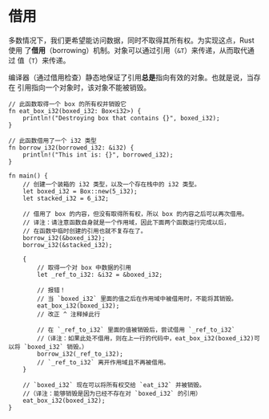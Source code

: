 # 借用

多数情况下，我们更希望能访问数据，同时不取得其所有权。为实现这点，Rust 使用
了**借用**（borrowing）机制。对象可以通过引用（`&T`）来传递，从而取代通过
值（`T`）来传递。

编译器（通过借用检查）静态地保证了引用**总是**指向有效的对象。也就是说，当存在
引用指向一个对象时，该对象不能被销毁。

```rust,editable,ignore,mdbook-runnable
// 此函数取得一个 box 的所有权并销毁它
fn eat_box_i32(boxed_i32: Box<i32>) {
    println!("Destroying box that contains {}", boxed_i32);
}

// 此函数借用了一个 i32 类型
fn borrow_i32(borrowed_i32: &i32) {
    println!("This int is: {}", borrowed_i32);
}

fn main() {
    // 创建一个装箱的 i32 类型，以及一个存在栈中的 i32 类型。
    let boxed_i32 = Box::new(5_i32);
    let stacked_i32 = 6_i32;

    // 借用了 box 的内容，但没有取得所有权，所以 box 的内容之后可以再次借用。
    // 译注：请注意函数自身就是一个作用域，因此下面两个函数运行完成以后，
    // 在函数中临时创建的引用也就不复存在了。
    borrow_i32(&boxed_i32);
    borrow_i32(&stacked_i32);

    {
        // 取得一个对 box 中数据的引用
        let _ref_to_i32: &i32 = &boxed_i32;

        // 报错！
        // 当 `boxed_i32` 里面的值之后在作用域中被借用时，不能将其销毁。
        eat_box_i32(boxed_i32);
        // 改正 ^ 注释掉此行

        // 在 `_ref_to_i32` 里面的值被销毁后，尝试借用 `_ref_to_i32`
        //（译注：如果此处不借用，则在上一行的代码中，eat_box_i32(boxed_i32)可以将 `boxed_i32` 销毁。）
        borrow_i32(_ref_to_i32);
        // `_ref_to_i32` 离开作用域且不再被借用。
    }

    // `boxed_i32` 现在可以将所有权交给 `eat_i32` 并被销毁。
    //（译注：能够销毁是因为已经不存在对 `boxed_i32` 的引用）
    eat_box_i32(boxed_i32);
}
```
